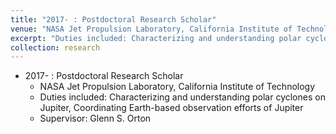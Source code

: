 ```yaml
---
title: "2017- : Postdoctoral Research Scholar"
venue: "NASA Jet Propulsion Laboratory, California Institute of Technology"
excerpt: "Duties included: Characterizing and understanding polar cyclones on Jupiter, Coordinating Earth-based observation efforts of Jupiter"
collection: research
---
```


* 2017- : Postdoctoral Research Scholar
  * NASA Jet Propulsion Laboratory, California Institute of Technology
  * Duties included: Characterizing and understanding polar cyclones on Jupiter, Coordinating Earth-based observation efforts of Jupiter
  * Supervisor: Glenn S. Orton
